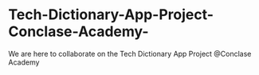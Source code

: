 # Tech-Dictionary-App-Project-Conclase-Academy-
We are here to collaborate on the Tech Dictionary App Project @Conclase Academy

